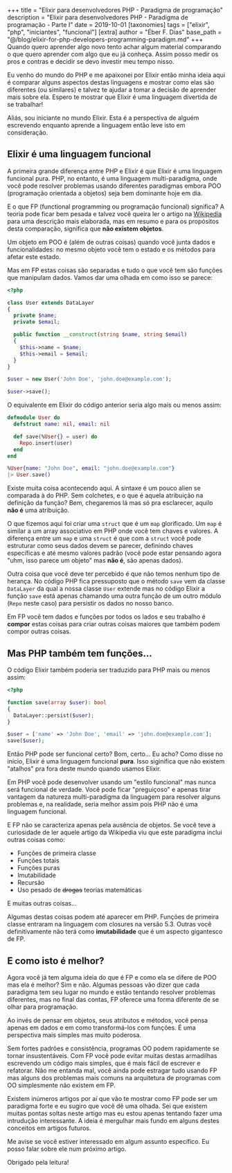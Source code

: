 +++
title = "Elixir para desenvolvedores PHP - Paradigma de programação"
description = "Elixir para desenvolvedores PHP - Paradigma de programação - Parte I"
date = 2019-10-01
[taxonomies]
tags = ["elixir", "php", "iniciantes", "funcional"]
[extra]
author = "Éber F. Dias"
base_path = "@/blog/elixir-for-php-developers-programming-paradigm.md"
+++
Quando quero aprender algo novo tento achar algum material comparando o que quero aprender com algo que eu já conheça. Assim posso medir os pros e contras e decidir se devo investir meu tempo nisso.

Eu venho do mundo do PHP e me apaixonei por Elixir então minha ideia aqui é comparar alguns aspectos destas linguagens e mostrar como elas são diferentes (ou similares) e talvez te ajudar a tomar a decisão de aprender mais sobre ela. Espero te mostrar que Elixir é uma linguagem divertida de se trabalhar!

Aliás, sou iniciante no mundo Elixir. Esta é a perspectiva de alguém escrevendo enquanto aprende a linguagem então leve isto em consideração.

## Elixir é uma linguagem funcional

A primeira grande diferença entre PHP e Elixir é que Elixir é uma linguagem funcional pura. PHP, no entanto, é uma linguagem multi-paradigma, onde você pode resolver problemas usando diferentes paradigmas embora POO (programação orientada a objetos) seja bem dominante hoje em dia.

E o que FP (functional programming ou programação funcional) significa? A teoria pode ficar bem pesada e talvez você queira ler o artigo na [Wikipedia](https://en.wikipedia.org/wiki/Functional_programming) para uma descrição mais elaborada, mas em resumo e para os propósitos desta comparação, significa que **não existem objetos**.

Um objeto em POO é (além de outras coisas) quando você junta dados e funcionalidades: no mesmo objeto você tem o estado e os métodos para afetar este estado.

Mas em FP estas coisas são separadas e tudo o que você tem são funções que manipulam dados. Vamos dar uma olhada em como isso se parece:

```php
<?php

class User extends DataLayer
{
  private $name;
  private $email;

  public function __construct(string $name, string $email)
  {
    $this->name = $name;
    $this->email = $email;
  }
}

$user = new User('John Doe', 'john.doe@example.com');

$user->save();
```

O equivalente em Elixir do código anterior seria algo mais ou menos assim:

```elixir
defmodule User do
  defstruct name: nil, email: nil

  def save(%User{} = user) do
    Repo.insert(user)
  end
end

%User{name: "John Doe", email: "john.doe@example.com"}
|> User.save()
```

Existe muita coisa acontecendo aqui. A sintaxe é um pouco alien se comparada à do PHP. Sem colchetes, e o que é aquela atribuição na definição da função? Bem, chegaremos lá mas só pra esclarecer, aquilo **não é** uma atribuição.

O que fizemos aqui foi criar uma `struct` que é um `map` glorificado. Um `map` é similar a um array associativo em PHP onde você tem chaves e valores. A diferença entre um `map` e uma `struct` é que com a `struct` você pode estruturar como seus dados devem se parecer, definindo chaves específicas e até mesmo valores padrão (você pode estar pensando agora "uhm, isso parece um objeto" mas **não é**, são apenas dados).

Outra coisa que você deve ter percebido é que não temos nenhum tipo de herança. No código PHP fica pressuposto que o método `save` vem da classe `DataLayer` da qual a nossa classe `User` extende mas no código Elixir a função `save` está apenas chamando uma outra função de um outro módulo (`Repo` neste caso) para persistir os dados no nosso banco.

Em FP você tem dados e funções por todos os lados e seu trabalho é **compor** estas coisas para criar outras coisas maiores que também podem compor outras coisas.

## Mas PHP também tem funções...

O código Elixir também poderia ser traduzido para PHP mais ou menos assim:

```php
<?php

function save(array $user): bool
{
  DataLayer::persist($user);
}

$user = ['name' => 'John Doe', 'email' => 'john.doe@example.com'];
save($user);
```

Então PHP pode ser funcional certo? Bom, certo... Eu acho? Como disse no início, Elixir é uma linguagem funcional **pura**. Isso siginifica que não existem "atalhos" pra fora deste mundo quando usamos Elixir.

Em PHP você pode desenvolver usando um "estilo funcional" mas nunca será funcional de verdade. Você pode ficar "preguiçoso" e apenas tirar vantagem da natureza multi-paradigma da linguagem para resolver alguns problemas e, na realidade, seria melhor assim pois PHP não é uma linguagem funcional.

E FP não se caracteriza apenas pela ausência de objetos. Se você teve a curiosidade de ler aquele artigo da Wikipedia viu que este paradigma inclui outras coisas como:

- Funções de primeira classe
- Funções totais
- Funções puras
- Imutabilidade
- Recursão
- Uso pesado de ~~drogas~~ teorias matemáticas

E muitas outras coisas...

Algumas destas coisas podem até aparecer em PHP. Funções de primeira classe entraram na linguagem com closures na versão 5.3. Outras você definitivamente não terá como **imutabilidade** que é um aspecto gigantesco de FP.

## E como isto é melhor?

Agora você já tem alguma ideia do que é FP e como ela se difere de POO mas ela é melhor? Sim e não. Algumas pessoas vão dizer que cada paradigma tem seu lugar no mundo e estão tentando resolver problemas diferentes, mas no final das contas, FP oferece uma forma diferente de se olhar para programação.

Ao invés de pensar em objetos, seus atributos e métodos, você pensa apenas em dados e em como transformá-los com funções. É uma perspectiva mais simples mas muito poderosa.

Sem fortes padrões e consistência, programas OO podem rapidamente se tornar insustentáveis. Com FP você pode evitar muitas destas armadilhas escrevendo um código mais simples, que é mais fácil de escrever e refatorar. Não me entanda mal, você ainda pode estragar tudo usando FP mas alguns dos problemas mais comuns na arquitetura de programas com OO simplesmente não existem em FP.

Existem inúmeros artigos por aí que vão te mostrar como FP pode ser um paradigma forte e eu sugiro que você dê uma olhada. Sei que existem muitas pontas soltas neste artigo mas eu estou apenas tentando fazer uma intrudução interessante. A ideia é mergulhar mais fundo em alguns destes conceitos em artigos futuros.

Me avise se você estiver interessado em algum assunto específico. Eu posso falar sobre ele num próximo artigo.

Obrigado pela leitura!
